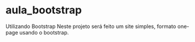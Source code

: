 # aula_bootstrap
Utilizando Bootstrap
Neste projeto será feito um site simples, formato one-page usando o bootstrap.
